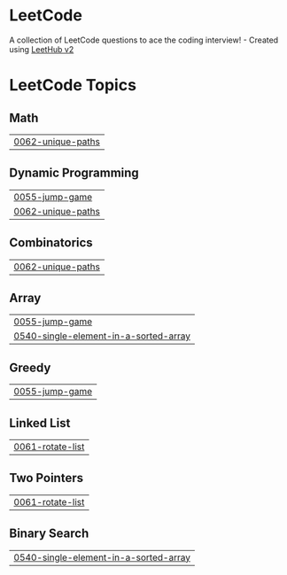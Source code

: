 # LeetCode
A collection of LeetCode questions to ace the coding interview! - Created using [LeetHub v2](https://github.com/arunbhardwaj/LeetHub-2.0)

<!---LeetCode Topics Start-->
# LeetCode Topics
## Math
|  |
| ------- |
| [0062-unique-paths](https://github.com/NitinP5156/LeetCode/tree/master/0062-unique-paths) |
## Dynamic Programming
|  |
| ------- |
| [0055-jump-game](https://github.com/NitinP5156/LeetCode/tree/master/0055-jump-game) |
| [0062-unique-paths](https://github.com/NitinP5156/LeetCode/tree/master/0062-unique-paths) |
## Combinatorics
|  |
| ------- |
| [0062-unique-paths](https://github.com/NitinP5156/LeetCode/tree/master/0062-unique-paths) |
## Array
|  |
| ------- |
| [0055-jump-game](https://github.com/NitinP5156/LeetCode/tree/master/0055-jump-game) |
| [0540-single-element-in-a-sorted-array](https://github.com/NitinP5156/LeetCode/tree/master/0540-single-element-in-a-sorted-array) |
## Greedy
|  |
| ------- |
| [0055-jump-game](https://github.com/NitinP5156/LeetCode/tree/master/0055-jump-game) |
## Linked List
|  |
| ------- |
| [0061-rotate-list](https://github.com/NitinP5156/LeetCode/tree/master/0061-rotate-list) |
## Two Pointers
|  |
| ------- |
| [0061-rotate-list](https://github.com/NitinP5156/LeetCode/tree/master/0061-rotate-list) |
## Binary Search
|  |
| ------- |
| [0540-single-element-in-a-sorted-array](https://github.com/NitinP5156/LeetCode/tree/master/0540-single-element-in-a-sorted-array) |
<!---LeetCode Topics End-->